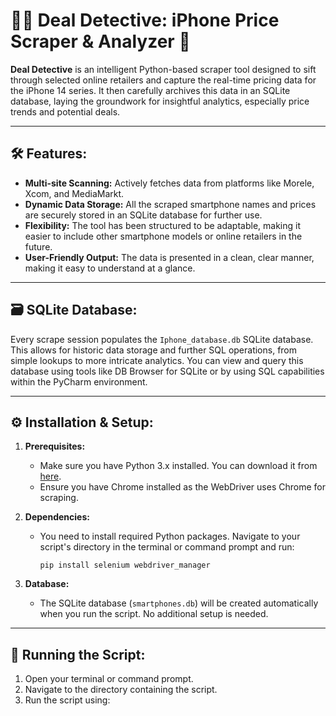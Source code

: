 # 🕵️‍♂️ Deal Detective: iPhone Price Scraper & Analyzer 📱

**Deal Detective** is an intelligent Python-based scraper tool designed to sift through selected online retailers and capture the real-time pricing data for the iPhone 14 series. It then carefully archives this data in an SQLite database, laying the groundwork for insightful analytics, especially price trends and potential deals.

---

## 🛠️ Features:

- **Multi-site Scanning:** Actively fetches data from platforms like Morele, Xcom, and MediaMarkt.
- **Dynamic Data Storage:** All the scraped smartphone names and prices are securely stored in an SQLite database for further use.
- **Flexibility:** The tool has been structured to be adaptable, making it easier to include other smartphone models or online retailers in the future.
- **User-Friendly Output:** The data is presented in a clean, clear manner, making it easy to understand at a glance.

---

## 🗃️ SQLite Database:

Every scrape session populates the `Iphone_database.db` SQLite database. This allows for historic data storage and further SQL operations, from simple lookups to more intricate analytics. You can view and query this database using tools like DB Browser for SQLite or by using SQL capabilities within the PyCharm environment.

---

## ⚙️ Installation & Setup:

1. **Prerequisites:**
    - Make sure you have Python 3.x installed. You can download it from [here](https://www.python.org/downloads/).
    - Ensure you have Chrome installed as the WebDriver uses Chrome for scraping.

2. **Dependencies:** 
    - You need to install required Python packages. Navigate to your script's directory in the terminal or command prompt and run: 
      ```
      pip install selenium webdriver_manager
      ```

3. **Database:** 
    - The SQLite database (`smartphones.db`) will be created automatically when you run the script. No additional setup is needed.

---

## 🚀 Running the Script:

1. Open your terminal or command prompt.
2. Navigate to the directory containing the script.
3. Run the script using:
